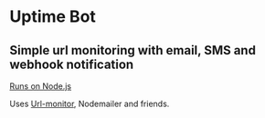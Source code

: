 # Uptime Bot

## Simple url monitoring with email, SMS and webhook notification

[Runs on Node.js](#)

Uses [Url-monitor](https://github.com/j8la/url-monitor), Nodemailer and friends.
